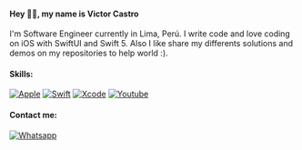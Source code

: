 #### Hey 👋🏻, my name is Victor Castro

I'm Software Engineer currently in Lima, Perú. I write code and love coding on iOS with SwiftUI and Swift 5.
Also I like share my differents solutions and demos on my repositories to help world  :).



#### Skills:
[![Apple](https://img.shields.io/badge/iOS-999999?style=for-the-badge&logo=apple&logoColor=white&labelColor=101010)](#)
[![Swift](https://img.shields.io/badge/Swift-FA7343?style=for-the-badge&logo=swift&logoColor=white&labelColor=101010)](#)
[![Xcode](https://img.shields.io/badge/Xcode-1575F9?style=for-the-badge&logo=xcode&logoColor=white&labelColor=101010)](#)
[![Youtube](https://img.shields.io/youtube/channel/subscribers/UCpn2lUfGdhzxpWl9AWP1oRw?style=for-the-badge&logo=youtube&logoColor=white&labelColor=101010)](https://www.youtube.com/channel/UCpn2lUfGdhzxpWl9AWP1oRw)


#### Contact me:

[![Whatsapp](https://img.shields.io/static/v1?logoColor=white&logo=whatsapp&message=%2b51%20928218253&color=black&label=&labelColor=101010&style=flat)](https://wa.me/51928218253)

